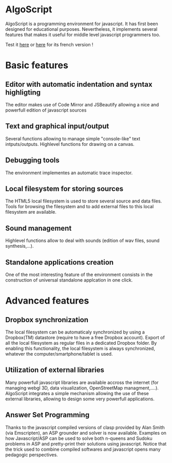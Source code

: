 AlgoScript
==========
AlgoScript is a programming environment for javascript.
It has first been designed for educational purposes. Nevertheless, it implements several features that makes it useful for middle level javascript programmers too.

Test it [here](https://dl.dropboxusercontent.com/u/1961350/AlgoScript-dropbox-int.html "AlgoScript Programming tool") or [here](https://dl.dropboxusercontent.com/u/1961350/AlgoScript-dropbox-full.html "AlgoScript Programming tool") for its french version !

# Basic features
## Editor with automatic indentation and syntax highligting
The editor makes use of Code Mirror and JSBeautify allowing a nice and powerfull edition of javascript sources

## Text and graphical input/output
Several functions allowing to manage simple "console-like" text intputs/outputs. Highlevel functions for drawing on a canvas.

## Debugging tools
The environment implementes an automatic trace inspector.

## Local filesystem for storing sources
The HTML5 local filesystem is used to store several source and data files. Tools for browsing the filesystem and to add external files to this local filesystem are available.

## Sound management
Highlevel functions allow to deal with sounds (edition of wav files, sound synthesis,...).

## Standalone applications creation
One of the most interesting feature of the environment consists in the construction of universal standalone applcation in one click.

# Advanced features
## Dropbox synchronization
The local filesystem can be automaticaly synchronized by using a Dropbox(TM) datastore (require to have a free Dropbox account). Export of all the local filesystem as regular files in a dedicated Dropbox folder. By enabling this functionality, the local filesystem is always synchronized, whatever the computer/smartphone/tablet is used.

## Utilization of external libraries
Many powerfull javascript libraries are available accross the internet (for managing webgl 3D, data visualization, OpenStreetMap managment,....). AlgoScript integrates a simple mechanism allowing the use of these external libraries, allowing to design some very powerfull applications.

## Answer Set Programming
Thanks to the javascript compiled versions of clasp provided by Alan Smith (via Emscripten), an ASP grounder and solver is now available. Examples on how Javascript/ASP can be used to solve both n-queens and Sudoku problems in ASP and pretty-print their solutions using javascript. Notice that the trick used to combine compiled softwares and javascript opens many pedagogic perspectives. 

